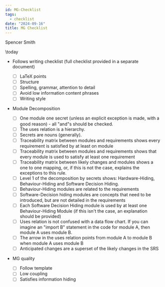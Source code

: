 ```yaml
---
id: MG-Checklist
tags:
  - checklist
date: "2024-09-16"
title: MG Checklist
---
```


Spencer Smith

\today

- Follows writing checklist (full checklist provided in a separate document)

  - [ ] LaTeX points
  - [ ] Structure
  - [ ] Spelling, grammar, attention to detail
  - [ ] Avoid low information content phrases
  - [ ] Writing style

- Module Decomposition

  - [ ] One module one secret (unless an explicit exception is made, with a good reason) - all "and"s should be checked.
  - [ ] The uses relation is a hierarchy.
  - [ ] Secrets are nouns (generally).
  - [ ] Traceability matrix between modules and requirements shows every requirement is satisfied by at least on module
  - [ ] Traceability matrix between modules and requirements shows that every module is used to satisfy at least one requirement
  - [ ] Traceability matrix between likely changes and modules shows a one to one mapping, or, if this is not the case, explains the exceptions to this rule.
  - [ ] Level 1 of the decomposition by secrets shows: Hardware-Hiding, Behaviour-Hiding and Software Decision Hiding.
  - [ ] Behaviour-Hiding modules are related to the requirements
  - [ ] Software-Decision hiding modules are concepts that need to be introduced, but are not detailed in the requirements
  - [ ] Each Software Decision Hiding module is used by at least one Behaviour-Hiding Module (if this isn't the case, an explanation should be provided)
  - [ ] Uses relation is not confused with a data flow chart. If you can imagine an "import B" statement in the code for module A, then module A uses module B.
  - [ ] The arrow in the uses relation points from module A to module B when module A uses module B
  - [ ] Anticipated changes are a superset of the likely changes in the SRS

- MG quality
  - [ ] Follow template
  - [ ] Low coupling
  - [ ] Satisfies information hiding
